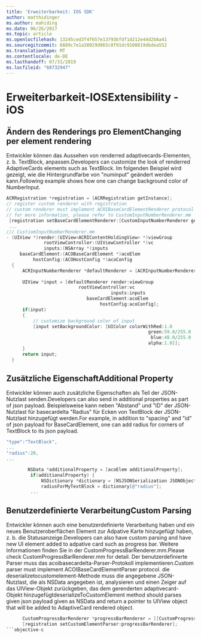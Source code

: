 ```yaml
---
title: 'Erweiterbarkeit: IOS SDK'
author: matthidinger
ms.author: mahiding
ms.date: 06/26/2017
ms.topic: article
ms.openlocfilehash: 13245ced3f4f657e13793bfdf1d212e44d2b6a41
ms.sourcegitcommit: 6889c7e1a38029d965c8f91dc9108819dbdea552
ms.translationtype: MT
ms.contentlocale: de-DE
ms.lasthandoff: 07/31/2019
ms.locfileid: "68732947"
---
```

# <a name="extensibility---ios"></a><span data-ttu-id="2d479-102">Erweiterbarkeit-IOS</span><span class="sxs-lookup"><span data-stu-id="2d479-102">Extensibility - iOS</span></span>

## <a name="changing-per-element-rendering"></a><span data-ttu-id="2d479-103">Ändern des Renderings pro Element</span><span class="sxs-lookup"><span data-stu-id="2d479-103">Changing per element rendering</span></span>

<span data-ttu-id="2d479-104">Entwickler können das Aussehen von renderred adaptivecards-Elementen, z. b. TextBlock, anpassen.</span><span class="sxs-lookup"><span data-stu-id="2d479-104">Developers can customize the look of renderred AdaptiveCards elements such as TextBlock.</span></span>
<span data-ttu-id="2d479-105">Im folgenden Beispiel wird gezeigt, wie die Hintergrundfarbe von "numinput" geändert werden kann.</span><span class="sxs-lookup"><span data-stu-id="2d479-105">Following example shows how one can change background color of NumberInput.</span></span>

```objective-c
ACRRegistration *registration = [ACRRegistration getInstance];
// register custom renderer with registration
// custom renderer must implement ACRIBaseCardElementRenderer protocol
// for more information, please refer to CustomInputNumberRenderer.mm
 [registration setBaseCardElementRenderer:[CustomInputNumberRenderer getInstance] cardElementType:ACRNumberInput];
 ...
/// CustiomInputNumberRenderer.mm
- (UIView *)render:(UIView<ACRIContentHoldingView> *)viewGroup
              rootViewController:(UIViewController *)vc
              inputs:(NSArray *)inputs
     baseCardElement:(ACOBaseCardElement *)acoElem
          hostConfig:(ACOHostConfig *)acoConfig
  {
      ACRInputNumberRenderer *defaultRenderer = [ACRInputNumberRenderer getInstance];
 
      UIView *input = [defaultRenderer render:viewGroup
                           rootViewController:vc
                                       inputs:inputs
                              baseCardElement:acoElem
                                   hostConfig:acoConfig];
      if(input)
      {   
          // customize background color of input
          [input setBackgroundColor: [UIColor colorWithRed:1.0
                                                     green:59.0/255.0
                                                      blue:48.0/255.0
                                                     alpha:1.0]];
      }
      return input;
  }
  ```

 ## <a name="additional-property"></a><span data-ttu-id="2d479-106">Zusätzliche Eigenschaft</span><span class="sxs-lookup"><span data-stu-id="2d479-106">Additional Property</span></span>

 <span data-ttu-id="2d479-107">Entwickler können auch zusätzliche Eigenschaften als Teil der JSON-Nutzlast senden.</span><span class="sxs-lookup"><span data-stu-id="2d479-107">Developers can also send in additional properties as part of json payload.</span></span>
<span data-ttu-id="2d479-108">Beispielsweise kann neben "Abstand" und "ID" der JSON-Nutzlast für basecardelta "Radius" für Ecken von TextBlock der JSON-Nutzlast hinzugefügt werden.</span><span class="sxs-lookup"><span data-stu-id="2d479-108">For example, in addition to "spacing" and "id" of json payload for BaseCardElement, one can add radius for corners of TextBlock to its json payload.</span></span>

 ```objective-c
 "type":"TextBlock",
 ...
 "radius":20,
 ...
 ```

 ```objective-c
         NSData *additionalProperty = [acoElem additionalProperty];
          if(additionalProperty) {
              NSDictionary *dictionary = [NSJSONSerialization JSONObjectWithData:additionalProperty options:NSJSONReadingMutableLeaves error:nil];
              radiusForMyTextBlock = dictionary[@"radius"];
          ...
```
 ## <a name="custom-parsing"></a><span data-ttu-id="2d479-109">Benutzerdefinierte Verarbeitung</span><span class="sxs-lookup"><span data-stu-id="2d479-109">Custom Parsing</span></span>

<span data-ttu-id="2d479-110">Entwickler können auch eine benutzerdefinierte Verarbeitung haben und ein neues Benutzeroberflächen Element zur Adpative Karte hinzugefügt haben, z. b. die Statusanzeige.</span><span class="sxs-lookup"><span data-stu-id="2d479-110">Developers can also have custom parsing and have new UI element added to adpative card such as progress bar.</span></span> <span data-ttu-id="2d479-111">Weitere Informationen finden Sie in der CustomProgressBarRenderer.mm.</span><span class="sxs-lookup"><span data-stu-id="2d479-111">Please check CustomProgressBarRenderer.mm for detail.</span></span>
<span data-ttu-id="2d479-112">Der benutzerdefinierte Parser muss das acoibasecardelta-Parser-Protokoll implementieren.</span><span class="sxs-lookup"><span data-stu-id="2d479-112">Custom parser must implement ACOIBaseCardElementParser protocol.</span></span> <span data-ttu-id="2d479-113">die deserializetocustomelement-Methode muss die angegebene JSON-Nutzlast, die als NSData angegeben ist, analysieren und einen Zeiger auf das UIView-Objekt zurückgeben, das dem gerenderten adaptivecard-Objekt hinzugefügt</span><span class="sxs-lookup"><span data-stu-id="2d479-113">deserializeToCustomElement method should parses given json payload given as NSData and return a pointer to UIView object that will be added to AdaptiveCard rendered object.</span></span>

```objective-c
      CustomProgressBarRenderer *progressBarRenderer = [[CustomProgressBarRenderer alloc] init];
      [registration setCustomElementParser:progressBarRenderer];
```objective-c